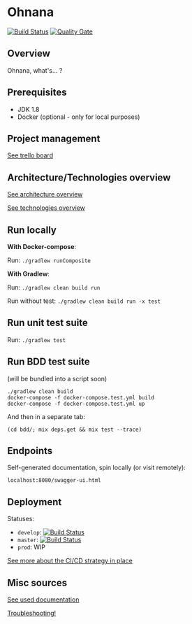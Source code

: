 # Ohnana
[![Build Status](https://travis-ci.org/hervit0/ohnana-whats.svg?branch=master)](https://travis-ci.org/hervit0/ohnana-whats)
[![Quality Gate](https://sonarcloud.io/api/badges/gate?key=ohnana:ohnana-whats)](https://sonarcloud.io/dashboard?id=ohnana%3Aohnana-whats)

## Overview

Ohnana, what's... ?

## Prerequisites

- JDK 1.8
- Docker (optional - only for local purposes)

## Project management

[See trello board](https://trello.com/b/J03PJN1p)

## Architecture/Technologies overview

[See architecture overview](https://github.com/hervit0/ohnana-whats/wiki/Architecture)

[See technologies overview](https://github.com/hervit0/ohnana-whats/wiki/Technologies)

## Run locally

**With Docker-compose**:

Run: `./gradlew runComposite`

**With Gradlew**:

Run: `./gradlew clean build run`

Run without test: `./gradlew clean build run -x test`

## Run unit test suite

Run: `./gradlew test`

## Run BDD test suite

(will be bundled into a script soon)
```
./gradlew clean build
docker-compose -f docker-compose.test.yml build
docker-compose -f docker-compose.test.yml up
```

And then in a separate tab:
```
(cd bdd/; mix deps.get && mix test --trace)
```

## Endpoints

Self-generated documentation, spin locally (or visit remotely):
```
localhost:8080/swagger-ui.html
```

## Deployment

Statuses:
- `develop`: [![Build Status](https://travis-ci.org/hervit0/ohnana-whats.svg?branch=develop)](https://travis-ci.org/hervit0/ohnana-whats)
- `master`: [![Build Status](https://travis-ci.org/hervit0/ohnana-whats.svg?branch=master)](https://travis-ci.org/hervit0/ohnana-whats)
- `prod`: WIP

[See more about the CI/CD strategy in place](https://github.com/hervit0/ohnana-whats/wiki/Continuous-Integration)

## Misc sources

[See used documentation](https://github.com/hervit0/ohnana-whats/wiki/Documentation)

[Troubleshooting!](https://github.com/hervit0/ohnana-whats/wiki/Troubleshooting)


